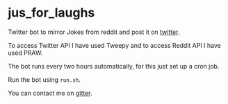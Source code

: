 # jus_for_laughs

Twitter bot to mirror Jokes from reddit and post it on [twitter](https://twitter.com/jus_for_laughs).

To access Twitter API I have used Tweepy and to access Reddit API I have used PRAW.

The bot runs every two hours automatically, for this just set up a cron job.

Run the bot using `run.sh`.

You can contact me on [gitter](https://gitter.im/akshatkarani).
